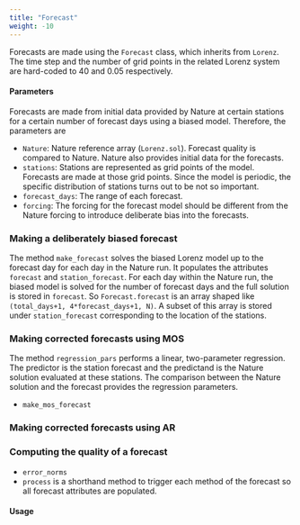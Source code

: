 ```yaml
---
title: "Forecast"
weight: -10
---
```


Forecasts are made using the `Forecast` class, which inherits from `Lorenz`. The time step and the number of grid points in the related Lorenz system are hard-coded to 40 and 0.05 respectively. 

#### Parameters
Forecasts are made from initial data provided by Nature at certain stations for a certain number of forecast days using a biased model. Therefore, the parameters are

- `Nature`: Nature reference array (`Lorenz.sol`). Forecast quality is compared to Nature. Nature also provides initial data for the forecasts.
- `stations`: Stations are represented as grid points of the model. Forecasts are made at those grid points. Since the model is periodic, the specific distribution of stations turns out to be not so important.
- `forecast_days`: The range of each forecast.
- `forcing`: The forcing for the forecast model should be different from the Nature forcing to introduce deliberate bias into the forecasts. 

### Making a deliberately biased forecast

The method `make_forecast` solves the biased Lorenz model up to the forecast day for each day in the Nature run. It populates the attributes `forecast` and `station_forecast`. For each day within the Nature run, the biased model is solved for the number of forecast days and the full solution is stored in `forecast`. So `Forecast.forecast` is an array shaped like `(total_days+1, 4*forecast_days+1, N)`. A subset of this array is stored under `station_forecast` corresponding to the location of the stations.

### Making corrected forecasts using MOS

The method `regression_pars` performs a linear, two-parameter regression. The predictor is the station forecast and the predictand is the Nature solution evaluated at these stations. The comparison between the Nature solution and the forecast provides the regression parameters. 


- `make_mos_forecast`

### Making corrected forecasts using AR


### Computing the quality of a forecast

- `error_norms`
- `process` is a shorthand method to trigger each method of the forecast so all forecast attributes are populated. 

#### Usage

